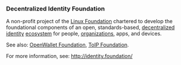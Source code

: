 ### Decentralized Identity Foundation

<p class="c8"><span>A non-profit project of the </span><span class="c2"><a class="c3" href="https://www.google.com/url?q=https://www.linuxfoundation.org/&amp;sa=D&amp;source=editors&amp;ust=1706779842588772&amp;usg=AOvVaw1VtvrJ5D8d92ql1wnBc7bK">Linux Foundation</a></span><span>&nbsp;chartered to develop the foundational components of an open, standards-based, </span><span class="c2"><a class="c3" href="#h.xodo7ytn4cx2">decentralized identity</a></span><span>&nbsp;</span><span class="c2"><a class="c3" href="#h.edgw5dskp7an">ecosystem</a></span><span>&nbsp;for people, </span><span class="c2"><a class="c3" href="#h.z27mp1358pi9">organizations</a></span><span class="c0">, apps, and devices.</span></p><p class="c8"><span>See also: </span><span class="c2"><a class="c3" href="#h.271hay7m0g55">OpenWallet Foundation</a></span><span>, </span><span class="c2"><a class="c3" href="#h.500jynxuxkms">ToIP Foundation</a></span><span class="c0">.</span></p><p class="c8"><span>For more information, see: </span><span class="c2"><a class="c3" href="https://www.google.com/url?q=http://identity.foundation/&amp;sa=D&amp;source=editors&amp;ust=1706779842589359&amp;usg=AOvVaw2uoW72UE1aEJHsqQo3n_TY">http://identity.foundation/</a></span><span class="c0">&nbsp;</span></p>